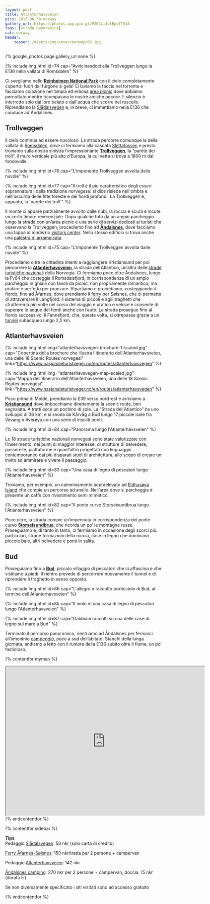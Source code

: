 ```yaml
---
layout: post
title: Atlanterhavsveien
pics: 2019-06-30-norway
gallery_url: https://photos.app.goo.gl/P2KCLi1dtEpqfT54A
tags: [strada panoramica]
cat: norway
header:
    teaser: /assets/img/cover/norway/06.jpg
---
```


{% google_photos page.gallery_url none %}

{% include img.html id=74 cap="Avvicinandoci alla Trollveggen lungo la E136 nella vallata di Romsdalen" %}

Ci svegliamo nello [**Reinheimen National Park**](https://www.nasjonalparkriket.no/nasjonalparker/reinheimen-nasjonalpark) con il cielo completamente coperto: fuori dal furgone si gela! Ci laviamo la faccia nel torrente e facciamo colazione nell’ampia ed erbosa [area picnic](https://park4night.com/lieu/97541//unnamed-road/norway/lesja-kommune#.YwPR8XZByUm) dove abbiamo pernottato mentre ricompaiono le nostre amiche pecore. Il silenzio è interrotto solo dal loro belato e dall'acqua che scorre nel ruscello. Riprendiamo la [Slådalsvegen](https://no.wikipedia.org/wiki/Sl%C3%A5dalsvegen) e, in breve, ci immettiamo nella E136 che conduce ad Åndalsnes.

## Trollveggen

Il cielo continua ad essere nuvoloso. La strada percorre comunque la bella vallata di [Romsdalen](https://www.visitnorway.com/places-to-go/fjord-norway/northwest/listings-northwest/trollveggen/1001/), dove ci fermiamo alla cascata [Slettafossen](https://www.europeanwaterfalls.com/waterfalls/slettafossen/) e presto troviamo sulla nostra sinistra l’impressionante [**Trollveggen**](https://www.visitnorway.com/places-to-go/fjord-norway/northwest/listings-northwest/trollveggen/1001/), la “parete dei troll”, il muro verticale più alto d’Europa, la cui vetta si trova a 1800 m dal fondovalle.

{% include img.html id=76 cap="L'imponente Trollveggen avvolta dalle nuvole" %}

{% include img.html id=77 cap="Il troll è il più caratteristico degli esseri soprannaturali della tradizione norvegese: si dice risieda nell'ombra e nell'oscurità delle fitte foreste e dei fiordi profondi. La Trollveggen è, appunto, la 'parete dei troll'" %}

Il monte ci appare parzialmente avvolto dalle nubi, la roccia è scura e incute un certo timore reverenziale. Dopo qualche foto da un ampio parcheggio lungo la strada con un’area picnic e una serie di servizi dedicati ai turisti che osservano la Trollveggen, procediamo fino ad [**Åndalsnes**](https://en.wikipedia.org/wiki/%C3%85ndalsnes), dove facciamo una tappa al moderno [visitors center](https://www.visitnorway.com/places-to-go/fjord-norway/northwest/andalsnes/?lang=uk). Nello stesso edificio si trova anche una [palestra di arrampicata](https://tindesenteret.no/side/hjem&lang=en).

{% include img.html id=75 cap="L'imponente Trollveggen avvolta dalle nuvole" %}

Procediamo oltre la cittadina intenti a raggiungere Kristiansund per poi percorrere la [**Atlanterhavsveien**](https://www.nasjonaleturistveger.no/en/routes/atlanterhavsvegen), la strada dell’Atlantico, un’altra delle [strade turistiche nazionali](https://www.nasjonaleturistveger.no/en/routes) della Norvegia. Ci fermiamo poco oltre Åndalsnes, lungo la Fv64 che costeggia il Romsdalsfjord, in corrispondenza di un ampio parcheggio in ghiaia con tavoli da picnic, non propriamente romantico, ma pratico e perfetto per pranzare. Ripartiamo e procediamo, costeggiando il fiordo, fino ad Åfarnes, dove prendiamo il [ferry](https://www.fjord1.no/eng/Timetables/Moere-og-Romsdal/AAfarnes-Soelsnes) per Sølsnes, che ci permette di attraversare il Langfjord: il sistema di piccoli e agili traghetti che sfrutteremo più volte nel corso del viaggio è pratico e veloce e consente di superare le acque dei fiordi anche con l’auto. La strada prosegue fino al fiordo successivo, il Fannefjord, che, questa volta, si oltrepassa grazie a un [tunnel](https://en.wikipedia.org/wiki/Fannefjord_Tunnel) subacqueo lungo 2,5 km.

## Atlanterhavsveien

{% include img.html img="atlanterhavsvegen-brochure-1-scaled.jpg" cap="Copertina della brochure che illustra l'itinerario dell'Atlanterhavsveien, una delle 18 Scenic Routes norvegesi" link="https://www.nasjonaleturistveger.no/en/routes/atlanterhavsvegen" %}

{% include img.html img="atlanterhavsvegen-map-scaled.jpg" cap="Mappa dell'itinerario dell'Atlanterhavsveien, una delle 18 Scenic Routes norvegesi" link="https://www.nasjonaleturistveger.no/en/routes/atlanterhavsvegen" %}

Poco prima di Molde, prendiamo la E39 verso nord-est e arriviamo a [**Kristiansund**](https://www.visitnorway.com/places-to-go/fjord-norway/northwest/kristiansund/) dove imbocchiamo direttamente la scenic route, ben segnalata. A tratti esce un pochino di sole. La “Strada dell’Atlantico” ha uno sviluppo di 36 km, e si snoda da Kårvåg a Bud lungo 17 piccole isole fra Vevang e Averøya con una serie di insoliti ponti.

{% include img.html id=84 cap="Panorama lungo l'Atlanterhavsveien" %}

Le 18 strade turistiche nazionali norvegesi sono state valorizzate con l’inserimento, nei punti di maggior interesse, di strutture di belvedere, passerelle, piattaforme e quant’altro progettati con linguaggio contemporaneo dai più disparati studi di architettura, allo scopo di creare un invito ad ammirare e vivere il paesaggio.

{% include img.html id=83 cap="Una casa di legno di pescatori lungo l'Atlanterhavsveien" %}

Troviamo, per esempio, un camminamento sopraelevato ad [Eldhusøya Island](https://www.nasjonaleturistveger.no/en/routes/atlanterhavsvegen?attraction=Eldhus%C3%B8ya) che compie un percorso ad anello. Nell’area dove si parcheggia è presente un caffè con rivestimento semi mimetico.

{% include img.html id=82 cap="Il ponte curvo Storseisundbrua lungo l'Atlanterhavsveien" %}

Poco oltre, la strada compie un’impennata in corrispondenza del ponte curvo [**Storseisundbrua**](https://www.nasjonaleturistveger.no/en/routes/atlanterhavsvegen?attraction=Storseisundbrua), che ricorda un po’ le montagne russe. Proseguiamo e, di tanto in tanto, ci fermiamo in occasione degli scorci più particolari, strane formazioni della roccia, case in legno che dominano piccole baie, altri belvedere e ponti in salita.

## Bud

Proseguiamo fino a [**Bud**](https://www.visitnorway.com/places-to-go/fjord-norway/northwest/listings-northwest/the-fishing-village-of-bud/927/), piccolo villaggio di pescatori che ci affascina e che visitiamo a piedi. Il rientro prevede di percorrere nuovamente il tunnel e di riprendere il traghetto in senso opposto.

{% include img.html id=86 cap="L'allegro e raccolto porticciolo di Bud, al termine dell'Atlanterhavsveien" %}

{% include img.html id=85 cap="Il molo di una casa di legno di pescatori lungo l'Atlanterhavsveien" %}

{% include img.html id=87 cap="Gabbiani raccolti su una delle case di legno sul mare a Bud" %}

Terminato il percorso panoramico, rientriamo ad Åndalsnes per fermarci all’omonimo [campeggio](https://www.andalsnes-camping.net/home), poco a sud dell’abitato. Stanchi della lunga giornata, andiamo a letto con il rumore della E136 subito oltre il fiume, un po’ fastidioso.

{% contentfor mymap %}
<iframe src="https://www.google.com/maps/d/u/0/embed?mid=1SEGAy5yIbwbklc6DKS6mJ1GvfRPRxPsf" width="640" height="480"></iframe>
{% endcontentfor %}

{% contentfor sidebar %}

**Tips**  
Pedaggio [Slådalsvegen](https://no.wikipedia.org/wiki/Sl%C3%A5dalsvegen): 50 nkr (solo carta di credito) 

[Ferry Åfarnes-Sølsnes](https://www.fjord1.no/eng/Timetables/Moere-og-Romsdal/AAfarnes-Soelsnes): 150 nkr/tratta per 2 persone + campervan

Pedaggio [Atlanterhavsveien](https://www.nasjonaleturistveger.no/en/routes/atlanterhavsvegen): 142 nkr

[Åndalsnes camping](https://www.andalsnes-camping.net/home): 270 nkr per 2 persone + campervan; doccia: 15 nkr (durata 5′)

Se non diversamente specificato i siti visitati sono ad accesso gratuito

{% endcontentfor %}
